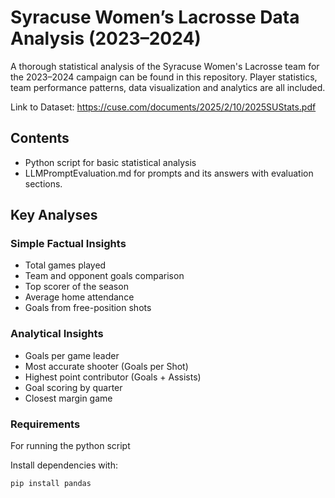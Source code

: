 # Syracuse Women’s Lacrosse Data Analysis (2023–2024)
A thorough statistical analysis of the Syracuse Women's Lacrosse team for the 2023–2024 campaign can be found in this repository. Player statistics, team performance patterns, data visualization and analytics are all included.

Link to Dataset: https://cuse.com/documents/2025/2/10/2025SUStats.pdf

## Contents

- Python script for basic statistical analysis
-  LLMPromptEvaluation.md for prompts and its answers with evaluation sections.

## Key Analyses

### Simple Factual Insights
- Total games played
- Team and opponent goals comparison
- Top scorer of the season
- Average home attendance
- Goals from free-position shots

### Analytical Insights
- Goals per game leader
- Most accurate shooter (Goals per Shot)
- Highest point contributor (Goals + Assists)
- Goal scoring by quarter
- Closest margin game


### Requirements
For running the python script 

Install dependencies with:
```bash
pip install pandas

```